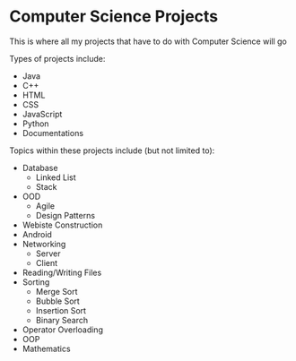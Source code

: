 # Computer Science Projects

This is where all my projects that have to do with Computer Science will go

Types of projects include:

* Java
* C++
* HTML
* CSS
* JavaScript
* Python
* Documentations

Topics within these projects include (but not limited to):

* Database
    * Linked List
    * Stack
* OOD
    * Agile
    * Design Patterns
* Webiste Construction
* Android
* Networking
    * Server
    * Client
* Reading/Writing Files
* Sorting
    * Merge Sort
    * Bubble Sort
    * Insertion Sort
    * Binary Search
* Operator Overloading
* OOP
* Mathematics